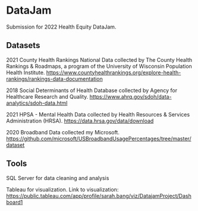 # DataJam
Submission for 2022 Health Equity DataJam. 



## Datasets
2021 County Health Rankings National Data collected by The County Health Rankings & Roadmaps, a program of the University of Wisconsin Population Health Institute.
https://www.countyhealthrankings.org/explore-health-rankings/rankings-data-documentation

2018 Social Determinants of Health Database collected by Agency for Healthcare Research and Quality. https://www.ahrq.gov/sdoh/data-analytics/sdoh-data.html

2021 HPSA - Mental Health Data collected by Health Resources & Services Administration (HRSA). https://data.hrsa.gov/data/download

2020 Broadband Data collected my Microsoft. https://github.com/microsoft/USBroadbandUsagePercentages/tree/master/dataset


## Tools
SQL Server for data cleaning and analysis 

Tableau for visualization. Link to visualization: https://public.tableau.com/app/profile/sarah.bang/viz/DatajamProject/Dashboard1
